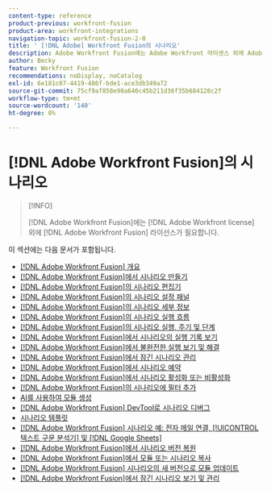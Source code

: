 ```yaml
---
content-type: reference
product-previous: workfront-fusion
product-area: workfront-integrations
navigation-topic: workfront-fusion-2-0
title: ' [!DNL Adobe] Workfront Fusion의 시나리오'
description: Adobe Workfront Fusion에는 Adobe Workfront 라이센스 외에 Adobe Workfront Fusion 라이센스가 필요합니다.
author: Becky
feature: Workfront Fusion
recommendations: noDisplay, noCatalog
exl-id: 6e181c07-4419-486f-bde1-ace3db349a72
source-git-commit: 75cf9af858e90a640c45b211d36f35b684128c2f
workflow-type: tm+mt
source-wordcount: '140'
ht-degree: 0%

---
```


# [!DNL Adobe Workfront Fusion]의 시나리오

>[!INFO]
>
>[!DNL Adobe Workfront Fusion]에는 [!DNL Adobe Workfront license] 외에 [!DNL Adobe Workfront Fusion] 라이선스가 필요합니다.

이 섹션에는 다음 문서가 포함됩니다.

* [[!DNL Adobe Workfront Fusion] 개요](../../workfront-fusion/scenarios/scenario-overview.md)
* [ [!DNL Adobe Workfront Fusion]에서 시나리오 만들기](../../workfront-fusion/scenarios/create-a-scenario.md)
* [ [!DNL Adobe Workfront Fusion]의 시나리오 편집기](../../workfront-fusion/scenarios/scenario-editor.md)
* [ [!DNL Adobe Workfront Fusion]의 시나리오 설정 패널](../../workfront-fusion/scenarios/scenario-settings-panel.md)
* [ [!DNL Adobe Workfront Fusion]의 시나리오 세부 정보](../../workfront-fusion/scenarios/scenario-detail.md)
* [ [!DNL Adobe Workfront Fusion]의 시나리오 실행 흐름](../../workfront-fusion/scenarios/scenario-execution-flow.md)
* [ [!DNL Adobe Workfront Fusion]의 시나리오 실행, 주기 및 단계](../../workfront-fusion/scenarios/scenario-execution-cycles-phases.md)
* [ [!DNL Adobe Workfront Fusion]에서 시나리오의 실행 기록 보기](../../workfront-fusion/scenarios/view-scenario-execution-history.md)
* [ [!DNL Adobe Workfront Fusion]에서 불완전한 실행 보기 및 해결](../../workfront-fusion/scenarios/view-and-resolve-incomplete-executions.md)
* [ [!DNL Adobe Workfront Fusion]에서 잠긴 시나리오 관리](../../workfront-fusion/scenarios/view-and-manage-locked-scenarios.md)
* [ [!DNL Adobe Workfront Fusion]에서 시나리오 예약](../../workfront-fusion/scenarios/schedule-a-scenario.md)
* [ [!DNL Adobe Workfront Fusion]에서 시나리오 활성화 또는 비활성화](../../workfront-fusion/scenarios/activate-or-inactivate-scenario.md)
* [ [!DNL Adobe Workfront Fusion]의 시나리오에 필터 추가](../../workfront-fusion/scenarios/add-a-filter-to-a-scenario.md)
* [AI를 사용하여 모듈 생성](/help/quicksilver/workfront-fusion/scenarios/add-a-module-with-ai.md)
* [ [!DNL Adobe Workfront Fusion] DevTool로 시나리오 디버그](../../workfront-fusion/scenarios/debug-scenarios-with-dev-tool.md)
* [시나리오 템플릿](/help/quicksilver/workfront-fusion/scenarios/templates/fusion-templates.md)
* [[!DNL Adobe Workfront Fusion] 시나리오 예: 전자 메일 연결, [!UICONTROL 텍스트 구문 분석기] 및 [!DNL Google Sheets]](../../workfront-fusion/scenarios/example-connect-email-text-parser-gsheets.md)
* [ [!DNL Adobe Workfront Fusion]에서 시나리오 버전 복원](../../workfront-fusion/scenarios/restore-a-scenario-version.md)
* [ [!DNL Adobe Workfront Fusion]에서 모듈 또는 시나리오 복사](../../workfront-fusion/scenarios/copy-modules-or-scenarios.md)
* [ [!DNL Adobe Workfront Fusion] 시나리오의 새 버전으로 모듈 업데이트](../../workfront-fusion/scenarios/update-module-to-new-version.md)
* [ [!DNL Adobe Workfront Fusion]에서 잠긴 시나리오 보기 및 관리](../../workfront-fusion/scenarios/view-and-manage-locked-scenarios.md)

